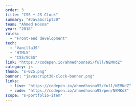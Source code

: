 ```yaml
---
order: 3
title: "CSS + JS Clock"
summary: "#JavaScript30"
team: "Ahmed Hosna"
year: "2018"
roles:
  - "Front-end development"
tech:
  - "VanillaJS"
  - "HTML5"
  - "CSS/SCSS"
link: "https://codepen.io/ahmedhosna95/full/NEMKdZ"
category: js
thumb: "s-025.png"
banner: "javascript30-clock-banner.png"
links:
  - live: "https://codepen.io/ahmedhosna95/full/NEMKdZ"
  - code: "https://codepen.io/ahmedhosna95/pen/NEMKdZ"
scope: "s-portfolio-item"
---
```

